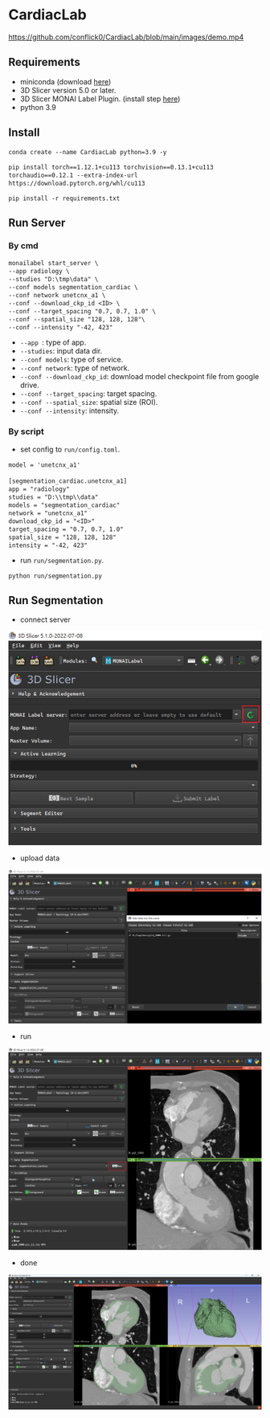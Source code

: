 # CardiacLab
https://github.com/conflick0/CardiacLab/blob/main/images/demo.mp4
## Requirements
* miniconda (download [here](https://docs.conda.io/en/latest/miniconda.html))
* 3D Slicer version 5.0 or later.
* 3D Slicer MONAI Label Plugin. (install step [here](https://docs.monai.io/projects/label/en/latest/quickstart.html#install-monai-label-plugin-in-3d-slicer))
* python 3.9
## Install
```shell
conda create --name CardiacLab python=3.9 -y
```
```shell
pip install torch==1.12.1+cu113 torchvision==0.13.1+cu113 torchaudio==0.12.1 --extra-index-url https://download.pytorch.org/whl/cu113
```
```shell
pip install -r requirements.txt
```
## Run Server
### By cmd
```shell
monailabel start_server \
--app radiology \
--studies "D:\tmp\data" \
--conf models segmentation_cardiac \
--conf network unetcnx_a1 \
--conf --download_ckp_id <ID> \
--conf --target_spacing "0.7, 0.7, 1.0" \
--conf --spatial_size "128, 128, 128"\
--conf --intensity "-42, 423"
```
* `--app `: type of app.
* `--studies`: input data dir.
* `--conf models`: type of service.
* `--conf network`: type of network.
* `--conf --download_ckp_id`: download model checkpoint file from google drive.
* `--conf --target_spacing`: target spacing.
* `--conf --spatial_size`: spatial size (ROI).
* `--conf --intensity`: intensity.
### By script
* set config to `run/config.toml`.
```shell
model = 'unetcnx_a1'

[segmentation_cardiac.unetcnx_a1]
app = "radiology"
studies = "D:\\tmp\\data"
models = "segmentation_cardiac"
network = "unetcnx_a1"
download_ckp_id = "<ID>"
target_spacing = "0.7, 0.7, 1.0"
spatial_size = "128, 128, 128"
intensity = "-42, 423"
```
* run `run/segmentation.py`.
```shell
python run/segmentation.py
```
## Run Segmentation
*  connect server

![connect.png](images/connect.png)

* upload data

![upload.png](images/upload.png)

* run

![run.png](images/run.png)

* done

![done.png](images/done.png)